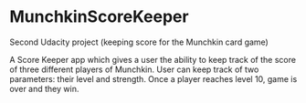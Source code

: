 # MunchkinScoreKeeper
Second Udacity project (keeping score for the Munchkin card game)

A Score Keeper app which gives a user the ability to keep track of the score of three different players of Munchkin. User can keep track of two parameters: their level and strength. Once a player reaches level 10, game is over and they win.

